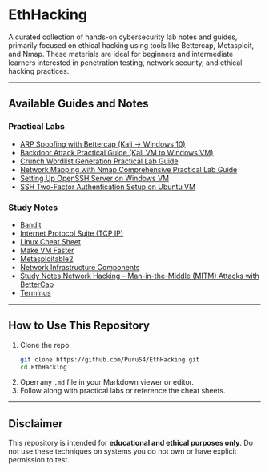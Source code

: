 # EthHacking

A curated collection of hands-on cybersecurity lab notes and guides, primarily focused on ethical hacking using tools like Bettercap, Metasploit, and Nmap. These materials are ideal for beginners and intermediate learners interested in penetration testing, network security, and ethical hacking practices.

---

##  Available Guides and Notes

###  Practical Labs
- [ARP Spoofing with Bettercap (Kali → Windows 10)](./ARP%20Spoofing%20with%20Bettercap%20(Kali%20%E2%86%92Windows%2010).md)
- [Backdoor Attack Practical Guide (Kali VM to Windows VM)](./Backdoor%20Attack%20Practical%20Guide%20(Kali%20VM%20to%20Windows%20VM).md)
- [Crunch Wordlist Generation Practical Lab Guide](./Crunch%20Wordlist%20Generation%20Practical%20Lab%20Guide.md)
- [Network Mapping with Nmap Comprehensive Practical Lab Guide](./Network%20Mapping%20with%20Nmap%20Comprehensive%20Practical%20Lab%20Guide.md)
- [Setting Up OpenSSH Server on Windows VM](./Setting%20Up%20OpenSSH%20Server%20on%20Windows%20VM.md)
- [SSH Two-Factor Authentication Setup on Ubuntu VM](./SSH%20Two-Factor%20Authentication%20Setup%20on%20Ubuntu%20(Google%20Authenticator).md)

###  Study Notes
- [Bandit](./Bandit.md)
- [Internet Protocol Suite (TCP IP)](./Internet%20Protocol%20Suite%20(TCP%20IP).md)
- [Linux Cheat Sheet](./Linux%20Cheat%20Sheet.md)
- [Make VM Faster](./Make%20VM%20Faster.md)
- [Metasploitable2](./Metasploitable2.md)
- [Network Infrastructure Components](./Network%20Infrastructure%20Components.md)
- [Study Notes Network Hacking – Man-in-the-Middle (MITM) Attacks with BetterCap](./Study%20Notes%20Network%20Hacking%20%E2%80%93%20Man-in-the-Middle%20(MITM)%20Attacks%20with%20BetterCap.md)
- [Terminus](./Terminus.md)

---

##  How to Use This Repository
1. Clone the repo:
   ```bash
   git clone https://github.com/Puru54/EthHacking.git
   cd EthHacking
   ```
2. Open any `.md` file in your Markdown viewer or editor.
3. Follow along with practical labs or reference the cheat sheets.

---


##  Disclaimer
This repository is intended for **educational and ethical purposes only**. Do not use these techniques on systems you do not own or have explicit permission to test.
